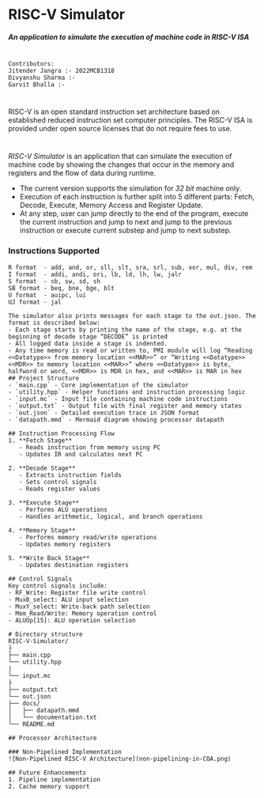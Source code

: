# RISC-V Simulator
##### _An application to simulate the execution of machine code in RISC-V ISA_
#

```
Contributors:
Jitender Jangra :- 2022MCB1318
Divyanshu Sharma :- 
Garvit Bhalla :- 

```
#
RISC-V is an open standard instruction set architecture based on established reduced instruction set computer principles. The RISC-V ISA is provided under open source licenses that do not require fees to use.
#
*RISC-V Simulator* is an application that can simulate the execution of machine code by showing the changes that occur in the memory and registers and the flow of data during runtime.

- The current version supports the simulation for *32 bit* machine only.
- Execution of each instruction is further split into 5 different parts: Fetch, Decode, Execute, Memory Access and Register Update.
- At any step, user can jump directly to the end of the program, execute the current instruction and jump to next and jump to the previous instruction or execute current substep and jump to next substep.

### Instructions Supported
```
R format  - add, and, or, sll, slt, sra, srl, sub, xor, mul, div, rem
I format  - addi, andi, ori, lb, ld, lh, lw, jalr
S format  - sb, sw, sd, sh
SB format - beq, bne, bge, blt
U format  - auipc, lui
UJ format - jal

The simulator also prints messages for each stage to the out.json. The format is described below:
- Each stage starts by printing the name of the stage, e.g. at the beginning of decode stage “DECODE” is printed
- All logged data inside a stage is indented. 
- Any time memory is read or written to, PMI module will log “Reading <<Datatype>> from memory location <<MAR>>” or “Writing <<Datatype>> <<MDR>> to memory location <<MAR>>” where <<Datatype>> is byte, halfword or word, <<MDR>> is MDR in hex, and <<MAR>> is MAR in hex
## Project Structure
- `main.cpp` - Core implementation of the simulator
- `utility.hpp` - Helper functions and instruction processing logic
- `input.mc` - Input file containing machine code instructions
- `output.txt` - Output file with final register and memory states
- `out.json` - Detailed execution trace in JSON format
- `datapath.mmd` - Mermaid diagram showing processor datapath

## Instruction Processing Flow
1. **Fetch Stage**
   - Reads instruction from memory using PC
   - Updates IR and calculates next PC

2. **Decode Stage**
   - Extracts instruction fields
   - Sets control signals
   - Reads register values

3. **Execute Stage**
   - Performs ALU operations
   - Handles arithmetic, logical, and branch operations

4. **Memory Stage**
   - Performs memory read/write operations
   - Updates memory registers

5. **Write Back Stage**
   - Updates destination registers

## Control Signals
Key control signals include:
- RF_Write: Register file write control
- MuxB_select: ALU input selection
- MuxY_select: Write-back path selection
- Mem_Read/Write: Memory operation control
- ALUOp[15]: ALU operation selection

# Directory structure
RISC-V-Simulator/
├
├── main.cpp
└── utility.hpp
|
└── input.mc
├
├── output.txt
└── out.json
├── docs/
│   ├── datapath.mmd
│   └── documentation.txt
└── README.md

## Processor Architecture

### Non-Pipelined Implementation
![Non-Pipelined RISC-V Architecture](non-pipelining-in-COA.png)

## Future Enhancements
1. Pipeline implementation
2. Cache memory support